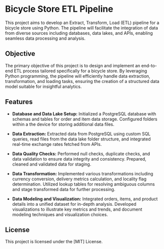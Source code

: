# Bicycle Store ETL Pipeline

This project aims to develop an Extract, Transform, Load (ETL) pipeline for a bicycle store using Python. 
The pipeline will facilitate the integration of data from diverse sources including databases, data lakes, and APIs, enabling seamless data processing and analysis.

## Objective

The primary objective of this project is to design and implement an end-to-end ETL process tailored specifically for a bicycle store. 
By leveraging Python programming, the pipeline will efficiently handle data extraction, transformation, and loading tasks, ensuring the creation of a structured data model suitable for insightful analytics.

## Features

- **Database and Data Lake Setup:** Initialized a PostgreSQL database with schemas and tables for order and item data storage. Configured folders within a the device for storing additional data files.
  
- **Data Extraction:** Extracted data from PostgreSQL using custom SQL queries, read files from the data lake folder structure, and integrated real-time exchange rates fetched from APIs.

- **Data Quality Checks:** Performed null checks, duplicate checks, and data validation to ensure data integrity and consistency. Prepared, cleaned and validated data for staging.

- **Data Transformation:** Implemented various transformations including currency conversion, delivery metrics calculation, and locality flag determination. Utilized lookup tables for resolving ambiguous columns and stage transformed data for further processing.

- **Data Modeling and Visualization:** Integrated orders, items, and product details into a unified dataset for in-depth analysis. Developed visualizations to illustrate key metrics and trends, and document modeling techniques and visualization choices.


## License

This project is licensed under the [MIT] License.
